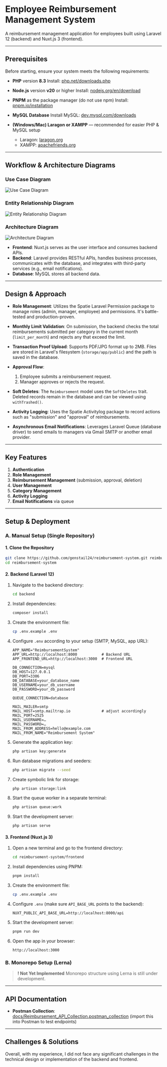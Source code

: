 # Employee Reimbursement Management System

A reimbursement management application for employees built using Laravel 12 (backend) and Nuxt.js 3 (frontend).

---

## Prerequisites

Before starting, ensure your system meets the following requirements:

* **PHP** version **8.3**
  Install: [php.net/downloads.php](https://www.php.net/downloads.php)
* **Node.js** version **v20** or higher
  Install: [nodejs.org/en/download](https://nodejs.org/en/download/)
* **PNPM** as the package manager (do not use npm)
  Install: [pnpm.io/installation](https://pnpm.io/installation)
* **MySQL Database**
  Install MySQL: [dev.mysql.com/downloads](https://dev.mysql.com/downloads/)
* **(Windows/Mac) Laragon or XAMPP** — recommended for easier PHP & MySQL setup

  * Laragon: [laragon.org](https://laragon.org/)
  * XAMPP: [apachefriends.org](https://www.apachefriends.org/index.html)

---

## Workflow & Architecture Diagrams

### Use Case Diagram

![Use Case Diagram](docs/images/use-case-diagram.png)

### Entity Relationship Diagram

![Entity Relationship Diagram](docs/images/entity-relationship-diagram.png)

### Architecture Diagram

![Architecture Diagram](docs/images/architecture-diagram.png)

* **Frontend**: Nuxt.js serves as the user interface and consumes backend APIs.
* **Backend**: Laravel provides RESTful APIs, handles business processes, communicates with the database, and integrates with third-party services (e.g., email notifications).
* **Database**: MySQL stores all backend data.

---

## Design & Approach

* **Role Management**: Utilizes the Spatie Laravel Permission package to manage roles (admin, manager, employee) and permissions. It's battle-tested and production-proven.

* **Monthly Limit Validation**: On submission, the backend checks the total reimbursements submitted per category in the current month (`limit_per_month`) and rejects any that exceed the limit.

* **Transaction Proof Upload**: Supports PDF/JPG format up to 2MB. Files are stored in Laravel's filesystem (`storage/app/public`) and the path is saved in the database.

* **Approval Flow**:

  1. Employee submits a reimbursement request.
  2. Manager approves or rejects the request.

* **Soft Deletes**: The `Reimbursement` model uses the `SoftDeletes` trait. Deleted records remain in the database and can be viewed using `withTrashed()`.

* **Activity Logging**: Uses the Spatie Activitylog package to record actions such as "submission" and "approval" of reimbursements.

* **Asynchronous Email Notifications**: Leverages Laravel Queue (database driver) to send emails to managers via Gmail SMTP or another email provider.

---

## Key Features

1. **Authentication**
2. **Role Management**
3. **Reimbursement Management** (submission, approval, deletion)
4. **User Management**
5. **Category Management**
6. **Activity Logging**
7. **Email Notifications** via queue

---

## Setup & Deployment

### A. Manual Setup (Single Repository)

#### 1. Clone the Repository

```bash
git clone https://github.com/genstail24/reimbursement-system.git reimbursement-system
cd reimbursement-system
```

#### 2. Backend (Laravel 12)

1. Navigate to the backend directory:

   ```bash
   cd backend
   ```

2. Install dependencies:

   ```bash
   composer install
   ```

3. Create the environment file:

   ```bash
   cp .env.example .env
   ```

4. Configure `.env` according to your setup (SMTP, MySQL, app URL):

   ```dotenv
   APP_NAME="ReimbursementSystem"
   APP_URL=http://localhost:8000           # Backend URL
   APP_FRONTEND_URL=http://localhost:3000  # Frontend URL

   DB_CONNECTION=mysql
   DB_HOST=127.0.0.1
   DB_PORT=3306
   DB_DATABASE=your_database_name
   DB_USERNAME=your_db_username
   DB_PASSWORD=your_db_password

   QUEUE_CONNECTION=database

   MAIL_MAILER=smtp
   MAIL_HOST=smtp.mailtrap.io              # adjust accordingly
   MAIL_PORT=2525
   MAIL_USERNAME=…
   MAIL_PASSWORD=…
   MAIL_FROM_ADDRESS=hello@example.com
   MAIL_FROM_NAME="Reimbursement System"
   ```

5. Generate the application key:

   ```bash
   php artisan key:generate
   ```

6. Run database migrations and seeders:

   ```bash
   php artisan migrate --seed
   ```

7. Create symbolic link for storage:

   ```bash
   php artisan storage:link
   ```

8. Start the queue worker in a separate terminal:

   ```bash
   php artisan queue:work
   ```

9. Start the development server:

   ```bash
   php artisan serve
   ```

#### 3. Frontend (Nuxt.js 3)

1. Open a new terminal and go to the frontend directory:

   ```bash
   cd reimbursement-system/frontend
   ```

2. Install dependencies using PNPM:

   ```bash
   pnpm install
   ```

3. Create the environment file:

   ```bash
   cp .env.example .env
   ```

4. Configure `.env` (make sure `API_BASE_URL` points to the backend):

   ```dotenv
   NUXT_PUBLIC_API_BASE_URL=http://localhost:8000/api
   ```

5. Start the development server:

   ```bash
   pnpm run dev
   ```

6. Open the app in your browser:

   ```
   http://localhost:3000
   ```

### B. Monorepo Setup (Lerna)

> **! Not Yet Implemented**
> Monorepo structure using Lerna is still under development.

---

## API Documentation

* **Postman Collection**: [docs/Reimbursement_API_Collection.postman_collection](docs/Reimbursement_API_Collection.postman_collection) (import this into Postman to test endpoints)

---

## Challenges & Solutions

Overall, with my experience, I did not face any significant challenges in the technical design or implementation of the backend and frontend.

